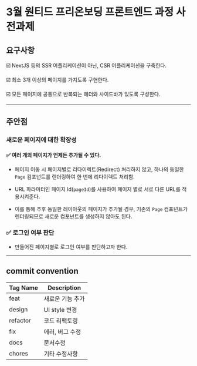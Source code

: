 # 3월 원티드 프리온보딩 프론트엔드 과정 사전과제

## 요구사항

☑️ NextJS 등의 SSR 어플리케이션이 아닌, CSR 어플리케이션을 구축한다.

☑️ 최소 3개 이상의 페이지를 가지도록 구현한다.

☑️ 모든 페이지에 공통으로 반복되는 헤더와 사이드바가 있도록 구성한다.

---

## 주안점

### 새로운 페이지에 대한 확장성

#### ✅ 여러 개의 페이지가 언제든 추가될 수 있다.

- 페이지 이동 시 페이지별로 리다이렉트(Redirect) 처리하지 않고, 하나의 동일한 `Page` 컴포넌트를 렌더링하여 한 번에 리다이렉트 처리함.

- URL 파라미터인 페이지 Id(`pageId`)를 사용하여 페이지 별로 서로 다른 URL를 적용시켜준다.

- 이를 통해 추후 동일한 레이아웃의 페이지가 추가될 경우, 기존의 `Page` 컴포넌트가 렌더링되므로 새로운 컴포넌트를 생성하지 않아도 된다.

### ✅ 로그인 여부 판단

- 만들어진 페이지별로 로그인 여부를 판단하고자 한다.

---

## commit convention

| Tag Name | Description      |
| -------- | ---------------- |
| feat     | 새로운 기능 추가 |
| design   | UI style 변경    |
| refactor | 코드 리팩토링    |
| fix      | 에러, 버그 수정  |
| docs     | 문서수정         |
| chores   | 기타 수정사항    |
